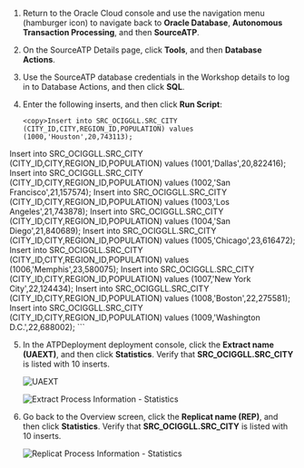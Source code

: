 <!--
    {
        "name":"Perform inserts to the source database",
        "description":"Perform inserts to the source database"
    }
-->
1.  Return to the Oracle Cloud console and use the navigation menu (hamburger icon) to navigate back to **Oracle Database**, **Autonomous Transaction Processing**, and then **SourceATP**.

2.  On the SourceATP Details page, click **Tools**, and then **Database Actions**.

3.  Use the SourceATP database credentials in the Workshop details to log in to Database Actions, and then click **SQL**.

4.  Enter the following inserts, and then click **Run Script**:

    ```
    <copy>Insert into SRC_OCIGGLL.SRC_CITY (CITY_ID,CITY,REGION_ID,POPULATION) values (1000,'Houston',20,743113);
Insert into SRC_OCIGGLL.SRC_CITY (CITY_ID,CITY,REGION_ID,POPULATION) values (1001,'Dallas',20,822416);
Insert into SRC_OCIGGLL.SRC_CITY (CITY_ID,CITY,REGION_ID,POPULATION) values (1002,'San Francisco',21,157574);
Insert into SRC_OCIGGLL.SRC_CITY (CITY_ID,CITY,REGION_ID,POPULATION) values (1003,'Los Angeles',21,743878);
Insert into SRC_OCIGGLL.SRC_CITY (CITY_ID,CITY,REGION_ID,POPULATION) values (1004,'San Diego',21,840689);
Insert into SRC_OCIGGLL.SRC_CITY (CITY_ID,CITY,REGION_ID,POPULATION) values (1005,'Chicago',23,616472);
Insert into SRC_OCIGGLL.SRC_CITY (CITY_ID,CITY,REGION_ID,POPULATION) values (1006,'Memphis',23,580075);
Insert into SRC_OCIGGLL.SRC_CITY (CITY_ID,CITY,REGION_ID,POPULATION) values (1007,'New York City',22,124434);
Insert into SRC_OCIGGLL.SRC_CITY (CITY_ID,CITY,REGION_ID,POPULATION) values (1008,'Boston',22,275581);
Insert into SRC_OCIGGLL.SRC_CITY (CITY_ID,CITY,REGION_ID,POPULATION) values (1009,'Washington D.C.',22,688002);</copy>
    ```

5.  In the ATPDeployment deployment console, click the **Extract name (UAEXT)**, and then click **Statistics**. Verify that **SRC\_OCIGGLL.SRC\_CITY** is listed with 10 inserts.

    ![UAEXT](https://oracle-livelabs.github.io/goldengate/ggs-common/monitor/images/01-04a.png " ")

    ![Extract Process Information - Statistics](https://oracle-livelabs.github.io/goldengate/ggs-common/monitor/images/04-17-ext-stats.png " ")

6.  Go back to the Overview screen, click the **Replicat name (REP)**, and then click **Statistics**. Verify that **SRC\_OCIGGLL.SRC\_CITY** is listed with 10 inserts.

    ![Replicat Process Information - Statistics](https://oracle-livelabs.github.io/goldengate/ggs-common/monitor/images/01-06-rep-statistics.png " ")